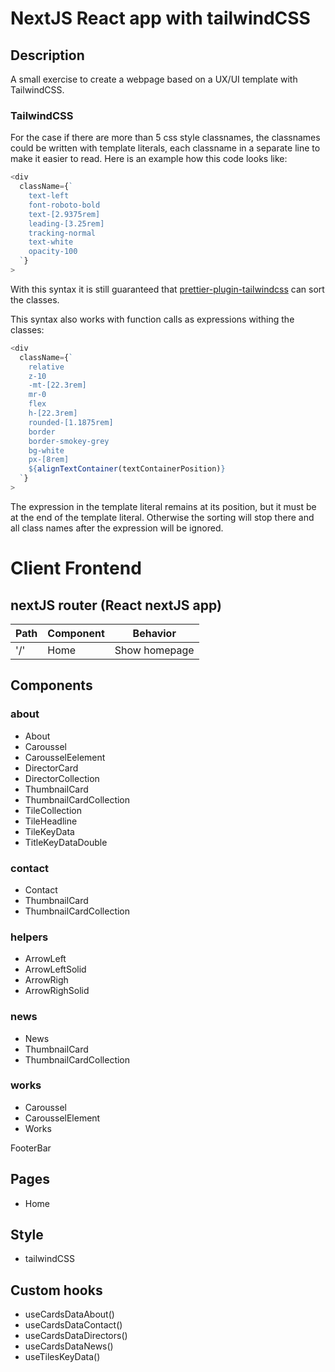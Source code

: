 # NextJS React app with tailwindCSS

## Description

A small exercise to create a webpage based on a UX/UI template with TailwindCSS.

### TailwindCSS

For the case if there are more than 5 css style classnames, the classnames could be written with template literals, each classname in a separate line to make it easier to read. Here is an example how this code looks like:

```javascript
<div
  className={`
    text-left
    font-roboto-bold
    text-[2.9375rem]
    leading-[3.25rem]
    tracking-normal
    text-white
    opacity-100
  `}
>
```

With this syntax it is still guaranteed that [prettier-plugin-tailwindcss](https://www.npmjs.com/package/prettier-plugin-tailwindcss) can sort the classes.

This syntax also works with function calls as expressions withing the classes:

```javascript
<div
  className={`
    relative
    z-10
    -mt-[22.3rem]
    mr-0
    flex
    h-[22.3rem]
    rounded-[1.1875rem]
    border
    border-smokey-grey
    bg-white
    px-[8rem]
    ${alignTextContainer(textContainerPosition)}
  `}
>
```

The expression in the template literal remains at its position, but it must be at the end of the template literal. Otherwise the sorting will stop there and all class names after the expression will be ignored.

# Client Frontend

## nextJS router (React nextJS app)

| Path | Component | Behavior      |
| ---- | --------- | ------------- |
| '/'  | Home      | Show homepage |

## Components

### about

- About
- Caroussel
- CarousselEelement
- DirectorCard
- DirectorCollection
- ThumbnailCard
- ThumbnailCardCollection
- TileCollection
- TileHeadline
- TileKeyData
- TitleKeyDataDouble

### contact

- Contact
- ThumbnailCard
- ThumbnailCardCollection

### helpers

- ArrowLeft
- ArrowLeftSolid
- ArrowRigh
- ArrowRighSolid

### news

- News
- ThumbnailCard
- ThumbnailCardCollection

### works

- Caroussel
- CarousselElement
- Works

FooterBar

## Pages

- Home

## Style

- tailwindCSS

## Custom hooks

- useCardsDataAbout()
- useCardsDataContact()
- useCardsDataDirectors()
- useCardsDataNews()
- useTilesKeyData()
